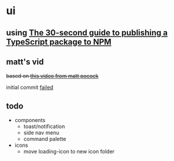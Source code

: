 # ui

## using [The 30-second guide to publishing a TypeScript package to NPM](https://cameronnokes.com/blog/the-30-second-guide-to-publishing-a-typescript-package-to-npm/)

## matt's vid

~~based on [this video from matt pocock](https://www.youtube.com/watch?v=eh89VE3Mk5g)~~

initial commit [failed](https://github.com/bacondotbuild/ui/actions/runs/4299469346)

## todo

- components
  - toast/notification
  - side nav menu
  - command palette
- icons
  - move loading-icon to new icon folder
